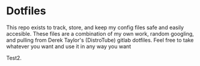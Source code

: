 # Dotfiles

This repo exists to track, store, and keep my config files safe and easily accesible. These files are a combination of my own work, random googling, and pulling from Derek Taylor's (DistroTube) gitlab dotfiles. Feel free to take whatever you want and use it in any way you want

Test2.
